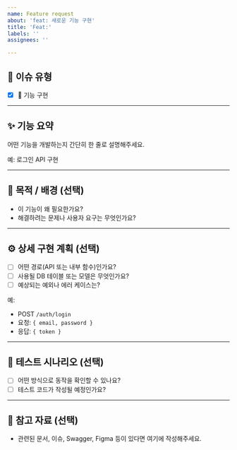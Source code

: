 ```yaml
---
name: Feature request
about: 'feat: 새로운 기능 구현'
title: 'Feat:'
labels: ''
assignees: ''

---
```


## 📌 이슈 유형

- [x] 🔧 기능 구현

---

## ✨ 기능 요약

어떤 기능을 개발하는지 간단히 한 줄로 설명해주세요.

예: 로그인 API 구현

---

## 🎯 목적 / 배경 (선택)

- 이 기능이 왜 필요한가요?
- 해결하려는 문제나 사용자 요구는 무엇인가요?

---

## ⚙️ 상세 구현 계획 (선택)

- [ ] 어떤 경로(API 또는 내부 함수)인가요?
- [ ] 사용될 DB 테이블 또는 모델은 무엇인가요?
- [ ] 예상되는 예외나 에러 케이스는?

예:
- POST `/auth/login`
- 요청: `{ email, password }`
- 응답: `{ token }`

---

## 🧪 테스트 시나리오 (선택)

- [ ] 어떤 방식으로 동작을 확인할 수 있나요?
- [ ] 테스트 코드가 작성될 예정인가요?

---

## 🔗 참고 자료 (선택)

- 관련된 문서, 이슈, Swagger, Figma 등이 있다면 여기에 작성해주세요.
